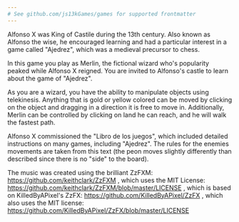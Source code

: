 ```yaml
---
# See github.com/js13kGames/games for supported frontmatter
---
```

Alfonso X was King of Castile during the 13th century. Also known as Alfonso the wise, he encouraged learning and had a particular interest in a game called "Ajedrez", which was a medieval precursor to chess.

In this game you play as Merlin, the fictional wizard who's popularity peaked while Alfonso X reigned. You are invited to Alfonso's castle to learn about the game of "Ajedrez".

As you are a wizard, you have the ability to manipulate objects using telekinesis. Anything that is gold or yellow colored can be moved by clicking on the object and dragging in a direction it is free to move in. Additionally, Merlin can be controlled by clicking on land he can reach, and he will walk the fastest path.

Alfonso X commissioned the "Libro de los juegos", which included detailed instructions on many games, including "Ajedrez". The rules for the enemies movements are taken from this text (the peon moves slightly differently than described since there is no "side" to the board).

The music was created using the brilliant ZzFXM: https://github.com/keithclark/ZzFXM , which uses the MIT License: https://github.com/keithclark/ZzFXM/blob/master/LICENSE , which is based on KilledByAPixel's ZzFX: https://github.com/KilledByAPixel/ZzFX , which also uses the MIT license: https://github.com/KilledByAPixel/ZzFX/blob/master/LICENSE